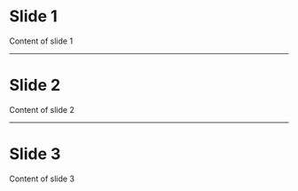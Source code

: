 # Slide 1

Content of slide 1

---

# Slide 2

Content of slide 2

---

# Slide 3

Content of slide 3
